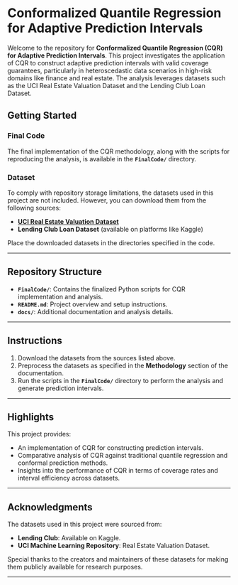 # Conformalized Quantile Regression for Adaptive Prediction Intervals

Welcome to the repository for **Conformalized Quantile Regression (CQR) for Adaptive Prediction Intervals**. This project investigates the application of CQR to construct adaptive prediction intervals with valid coverage guarantees, particularly in heteroscedastic data scenarios in high-risk domains like finance and real estate. The analysis leverages datasets such as the UCI Real Estate Valuation Dataset and the Lending Club Loan Dataset.

## Getting Started

### Final Code
The final implementation of the CQR methodology, along with the scripts for reproducing the analysis, is available in the **`FinalCode/`** directory.

### Dataset
To comply with repository storage limitations, the datasets used in this project are not included. However, you can download them from the following sources:
- **[UCI Real Estate Valuation Dataset](https://archive.ics.uci.edu/ml/datasets/Real+estate+valuation+data+set)**
- **Lending Club Loan Dataset** (available on platforms like Kaggle)

Place the downloaded datasets in the directories specified in the code.

---

## Repository Structure
- **`FinalCode/`**: Contains the finalized Python scripts for CQR implementation and analysis.
- **`README.md`**: Project overview and setup instructions.
- **`docs/`**: Additional documentation and analysis details.

---

## Instructions
1. Download the datasets from the sources listed above.
2. Preprocess the datasets as specified in the **Methodology** section of the documentation.
3. Run the scripts in the **`FinalCode/`** directory to perform the analysis and generate prediction intervals.

---

## Highlights
This project provides:
- An implementation of CQR for constructing prediction intervals.
- Comparative analysis of CQR against traditional quantile regression and conformal prediction methods.
- Insights into the performance of CQR in terms of coverage rates and interval efficiency across datasets.

---

## Acknowledgments
The datasets used in this project were sourced from:
- **Lending Club**: Available on Kaggle.
- **UCI Machine Learning Repository**: Real Estate Valuation Dataset.

Special thanks to the creators and maintainers of these datasets for making them publicly available for research purposes.

---

